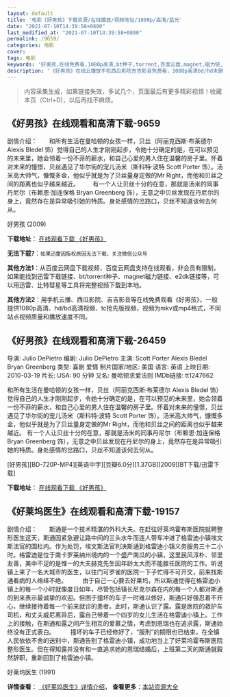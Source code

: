 ```yaml
---
layout: default
title: '电影《好男孩》下载资源/在线播放/视频地址/1080p/高清/蓝光'
date: "2021-07-10T14:39:58+0800"
last_modified_at: "2021-07-10T14:39:58+0800"
permalink: /9659/
categories: 电影
cover:
tags: 电影
keywords: '好男孩,在线免费看,1080p高清,bt种子,torrent,百度云盘,magnet,磁力链,迅雷下载资源'
description: '《好男孩》在线云播放手机西瓜影院吉吉影音免费看，1080p高清bd/hd未删减完整版和tc抢先枪版，mkv/mp4格式，附带bt/torrent种子、magnet/磁力链、百度云盘、网盘资源迅雷下载链接'
---
```


>内容采集生成，如果链接失效，多试几个，页面最后有更多精彩视频！收藏本页（Ctrl+D)，以后再找不麻烦。


## 《好男孩》在线观看和高清下载-9659

剧情介绍：　　和所有生活在曼哈顿的女孩一样，贝丝（阿丽克西斯·布莱德尔 Alexis Bledel 饰）觉得自己的人生才刚刚起步，令她十分确定的是，在可以预见的未来里，她会领着一份不菲的薪水，和自己心爱的男人住在温馨的房子里。怀着对未来的憧憬，贝丝遇见了华尔街的宠儿汤米（斯科特·波特 Scott Porter 饰）。汤米高大帅气，慷慨多金，他似乎就是为了贝丝量身定做的Mr Right，而他和贝丝之间的距离也似乎越来越近。 　　有一个人让贝丝十分的在意，那就是汤米的同事丹尼尔（布赖恩·加连保格 Bryan Greenberg 饰），无意之中贝丝发现在丹尼尔的身上，竟然存在是异常吸引她的特质。身处感情的岔路口，贝丝不知道该何去何从。


好男孩 (2009)

**下载地址**： [在线观看下载 《好男孩》](https://www.btbtdy.me/btdy/dy9175.html) 


**无法下载?**：`如果迅雷因版权原因无法下载，关注微信公众号 `

**其他方法1**：从百度云网盘下载视频，百度云网盘支持在线观看，非会员有限制，如果能找到迅雷下载链接、bt/torrent种子、magnet磁力链接、e2dk链接等，可以用迅雷、比特彗星等工具将完整视频下载到本地。

**其他方法2**：用手机云播、西瓜影院、吉吉影音等在线免费观看《好男孩》，一般提供1080p高清、hd/bd高清视频、tc抢先版视频，视频为mkv或mp4格式，不同站点视频质量和播放速度不同。


## 《好男孩》在线观看和高清下载-26459

导演: Julio DePietro 编剧: Julio DePietro 主演: Scott Porter Alexis Bledel Bryan Greenberg 类型: 喜剧 爱情 制片国家/地区: 美国 语言: 英语 上映日期: 2010-03-19 片长: USA: 90 分钟 又名: 曼哈顿求爱法则 IMDb链接: tt1247662

和所有生活在曼哈顿的女孩一样，贝丝（阿丽克西斯·布莱德尔 Alexis Bledel 饰）觉得自己的人生才刚刚起步，令她十分确定的是，在可以预见的未来里，她会领着一份不菲的薪水，和自己心爱的男人住在温馨的房子里。怀着对未来的憧憬，贝丝遇见了华尔街的宠儿汤米（斯科特·波特 Scott Porter 饰）。汤米高大帅气，慷慨多金，他似乎就是为了贝丝量身定做的Mr Right，而他和贝丝之间的距离也似乎越来越近。 有一个人让贝丝十分的在意，那就是汤米的同事丹尼尔（布赖恩·加连保格 Bryan Greenberg 饰），无意之中贝丝发现在丹尼尔的身上，竟然存在是异常吸引她的特质。身处感情的岔路口，贝丝不知道该何去何从。


[好男孩][BD-720P-MP4][英语中字][豆瓣6.0分][1.37GB][2009][BT下载/迅雷下载]

**下载地址**： [在线观看下载 《好男孩》](https://www.btdx8.com/torrent/the_good_guy_2009.html) 


## 《好莱坞医生》在线观看和高清下载-19157

剧情介绍：　　斯通是一个技术精湛的外科大夫。在赶往好莱坞霍布斯医院就聘整形医生这天，斯通因紧急避让路中间的三头水牛而连人带车冲进了格雷迪小镇埃文斯法官的围栏内。作为处罚，埃文斯法官判决斯通到格雷迪小镇义务服务三十二小时。格雷迪是位于南卡罗莱纳州境内的一个盛产南瓜的小镇，这里民风淳朴、邻里友善，美中不足的是惟一的大夫赫克先生因年龄太大而不能胜任医院的工作。听说镇上来了一名大城市的医生，以往门可罗雀的医院一下子忙得不可开交，前来找斯通看病的人络绎不绝。  　　由于自己一心要去好莱坞，所以斯通觉得在格雷迪小镇上的每一个小时就像度日如年，尽管包括镇长尼克尔森在内的每一个人都对斯通的到来表示最诚挚的欢迎。但困于撞坏的车子一时难以修好，斯通只好强忍着不开心，继续接待着每一个前来就诊的患者。此时，斯通认识了露。露是医院的救护车司机，和丈夫威尼离异后，露自己带着一个四岁的女儿生活在格雷迪小镇上。工作上的接触，在斯通和露之间产生相互的爱慕之情，考虑到恩瑞也在追求露，斯通始终没有正式表白。  　　撞坏的车子已经修好了，“服刑”的期限也已结束，在全镇人民依依不舍的送别中，斯通告别了格雷迪小镇，成功地当上了好莱坞霍布斯医院整形医生。但在得知露并没有和一直追求她的恩瑞结婚后，上班第二天的斯通就毅然辞职，重新回到了格雷迪小镇。


好莱坞医生 (1991)

**详情查看**： [《好莱坞医生》详情介绍](/movie/19157/)， **查看更多**：[本站资源大全](/movie/t/all/)

